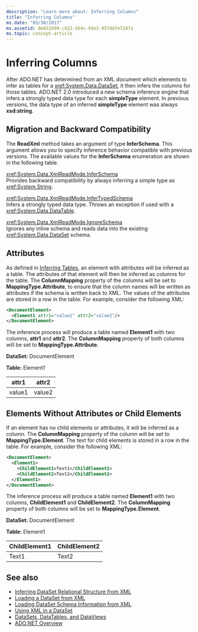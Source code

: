 ```yaml
---
description: "Learn more about: Inferring Columns"
title: "Inferring Columns"
ms.date: "03/30/2017"
ms.assetid: 0e022699-c922-454c-93e2-957dd7e7247a
ms.topic: concept-article
---
```

# Inferring Columns

After ADO.NET has determined from an XML document which elements to infer as tables for a <xref:System.Data.DataSet>, it then infers the columns for those tables. ADO.NET 2.0 introduced a new schema inference engine that infers a strongly typed data type for each **simpleType** element. In previous versions, the data type of an inferred **simpleType** element was always **xsd:string**.  
  
## Migration and Backward Compatibility  

 The **ReadXml** method takes an argument of type **InferSchema**. This argument allows you to specify inference behavior compatible with previous versions. The available values for the **InferSchema** enumeration are shown in the following table.  
  
 <xref:System.Data.XmlReadMode.InferSchema>  
 Provides backward compatibility by always inferring a simple type as <xref:System.String>.  
  
 <xref:System.Data.XmlReadMode.InferTypedSchema>  
 Infers a strongly typed data type. Throws an exception if used with a <xref:System.Data.DataTable>.  
  
 <xref:System.Data.XmlReadMode.IgnoreSchema>  
 Ignores any inline schema and reads data into the existing <xref:System.Data.DataSet> schema.  
  
## Attributes  

 As defined in [Inferring Tables](inferring-tables.md), an element with attributes will be inferred as a table. The attributes of that element will then be inferred as columns for the table. The **ColumnMapping** property of the columns will be set to **MappingType.Attribute**, to ensure that the column names will be written as attributes if the schema is written back to XML. The values of the attributes are stored in a row in the table. For example, consider the following XML:  
  
```xml  
<DocumentElement>  
  <Element1 attr1="value1" attr2="value2"/>  
</DocumentElement>  
```  
  
 The inference process will produce a table named **Element1** with two columns, **attr1** and **attr2**. The **ColumnMapping** property of both columns will be set to **MappingType.Attribute**.  
  
 **DataSet:** DocumentElement  
  
 **Table:** Element1  
  
|attr1|attr2|  
|-----------|-----------|  
|value1|value2|  
  
## Elements Without Attributes or Child Elements  

 If an element has no child elements or attributes, it will be inferred as a column. The **ColumnMapping** property of the column will be set to **MappingType.Element**. The text for child elements is stored in a row in the table. For example, consider the following XML:  
  
```xml  
<DocumentElement>  
  <Element1>  
    <ChildElement1>Text1</ChildElement1>  
    <ChildElement2>Text2</ChildElement2>  
  </Element1>  
</DocumentElement>  
```  
  
 The inference process will produce a table named **Element1** with two columns, **ChildElement1** and **ChildElement2**. The **ColumnMapping** property of both columns will be set to **MappingType.Element**.  
  
 **DataSet:** DocumentElement  
  
 **Table:** Element1  
  
|ChildElement1|ChildElement2|  
|-------------------|-------------------|  
|Text1|Text2|  
  
## See also

- [Inferring DataSet Relational Structure from XML](inferring-dataset-relational-structure-from-xml.md)
- [Loading a DataSet from XML](loading-a-dataset-from-xml.md)
- [Loading DataSet Schema Information from XML](loading-dataset-schema-information-from-xml.md)
- [Using XML in a DataSet](using-xml-in-a-dataset.md)
- [DataSets, DataTables, and DataViews](index.md)
- [ADO.NET Overview](../ado-net-overview.md)
